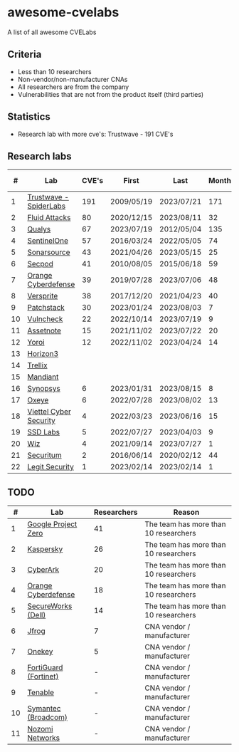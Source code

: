 # awesome-cvelabs

A list of all awesome CVELabs

## Criteria

* Less than 10 researchers
* Non-vendor/non-manufacturer CNAs
* All researchers are from the company
* Vulnerabilities that are not from the product itself (third parties)

## Statistics

* Research lab with more cve's: Trustwave - 191 CVE's

## Research labs

| #  | Lab                                                | CVE's | First       | Last       | Months | Productivity (per month) | Vendors | Researchers |
|----|----------------------------------------------------|-------|-------------|------------|--------|--------------------------|---------|-------------|
| 1  | [Trustwave - SpiderLabs](https://www.trustwave.com/en-us/resources/security-resources/security-advisories/) | 191   | 2009/05/19  | 2023/07/21 | 171    | 1.12                     | 63      | -           |
| 2  | [Fluid Attacks](https://fluidattacks.com/advisories/) | 80    | 2020/12/15  | 2023/08/11 | 32     | 2.5                      | 53      | 3           |
| 3  | [Qualys](https://www.qualys.com/research/security-advisories/) | 67    | 2023/07/19  | 2012/05/04 | 135    | 0.49                     | 41      | -           |
| 4  | [SentinelOne](https://www.sentinelone.com/labs/our-cves/) | 57    | 2016/03/24  | 2022/05/05 | 74     | 0.77                     | 25      | 5           |
| 5  | [Sonarsource](https://www.sonarsource.com/)      | 43    | 2021/04/26  | 2023/05/15 | 25     | 1.72                     | -       | -           |
| 6  | [Secpod](https://www.secpod.com/)                 | 41    | 2010/08/05  | 2015/06/18 | 59     | 0.69                     | -       | -           |
| 7  | [Orange Cyberdefense](https://www.orangecyberdefense.com) | 39    | 2019/07/28  | 2023/07/06 | 48     | 0.81                     | 29      | 18          |
| 8  | [Versprite](https://versprite.com/)               | 38    | 2017/12/20  | 2021/04/23 | 40     | 0.95                     | 29      | -           |
| 9  | [Patchstack](https://patchstack.com/)             | 30    | 2023/01/24  | 2023/08/03 | 7      | 4.28                     | -       | -           |
| 10 | [Vulncheck](https://vulncheck.com/)              | 22    | 2022/10/14  | 2023/07/19 | 9      | 2.44                     | 16      | -           |
| 11 | [Assetnote](https://www.assetnote.io/)            | 15    | 2021/11/02  | 2023/07/22 | 20     | 0.75                     | 14      | 2           |
| 12 | [Yoroi](https://yoroi.company/research/)          | 12    | 2022/11/02  | 2023/04/24 | 14     | 0.85                     | 3       | 2           |
| 13 | [Horizon3](https://www.horizon3.ai/)             |       |             |            |        |                          |         |             |
| 14 | [Trellix](https://www.trellix.com/)              |       |             |            |        |                          |         |             |
| 15 | [Mandiant](https://www.mandiant.com/)            |       |             |            |        |                          |         |             |
| 16 | [Synopsys](https://www.synopsys.com/blogs/software-security/tag/cybersecurity-research-center/) | 6     | 2023/01/31  | 2023/08/15 | 8      | 0.87                     | 5       | 6           |
| 17 | [Oxeye](https://www.oxeye.io/resources-category/research) | 6     | 2022/07/28  | 2023/08/02 | 13     | 0.46                     | 4       | 2           |
| 18 | [Viettel Cyber Security](https://blog.viettelcybersecurity.com/tag/researches/) | 4     | 2022/03/23  | 2023/06/16 | 15     | 0.27                     | 4       | 7           |
| 19 | [SSD Labs](https://ssd-disclosure.com/advisories/) | 5     | 2022/07/27  | 2023/04/03 | 9      | 0.33                     | 3       | 2           |
| 20 | [Wiz](https://www.wiz.io/blog/tag/research)      | 4     | 2021/09/14  | 2023/07/27 | 1      | 2                        | 2       | 2           |
| 21 | [Securitum](https://research.securitum.com/)     | 2     | 2016/06/14  | 2020/02/12 | 44     | 0.05                     | 2       | 1           |
| 22 | [Legit Security](https://www.legitsecurity.com/) | 1     | 2023/02/14  | 2023/02/14 | 1      | 1                        | 1       | 1           |

## TODO

| #  | Lab                                                                                 | Researchers | Reason                                |
|----|-------------------------------------------------------------------------------------|-------------|---------------------------------------|
| 1  | [Google Project Zero](https://googleprojectzero.blogspot.com/)                    | 41          | The team has more than 10 researchers |
| 2  | [Kaspersky](https://www.kaspersky.com/about/team/great)                            | 26          | The team has more than 10 researchers |
| 3  | [CyberArk](https://labs.cyberark.com/cyberark-labs-security-advisories/)            | 20          | The team has more than 10 researchers |
| 4  | [Orange Cyberdefense](https://www.orangecyberdefense.com)                          | 18          | The team has more than 10 researchers |
| 5  | [SecureWorks (Dell)](https://www.secureworks.com/research/#resource-type=Advisory)  | 14          | The team has more than 10 researchers |
| 6  | [Jfrog](https://research.jfrog.com/)                                               | 7           | CNA vendor / manufacturer            |
| 7  | [Onekey](https://onekey.com/research/)                                             | 5           | CNA vendor / manufacturer            |
| 8  | [FortiGuard (Fortinet)](https://www.fortiguard.com/zeroday)                        | -           | CNA vendor / manufacturer            |
| 9  | [Tenable](https://www.tenable.com/security/research)                               | -           | CNA vendor / manufacturer            |
| 10 | [Symantec (Broadcom)](https://support.broadcom.com/web/ecx/security-advisory)      | -           | CNA vendor / manufacturer            |
| 11 | [Nozomi Networks](https://www.nozominetworks.com/)                                | -           | CNA vendor / manufacturer            |
